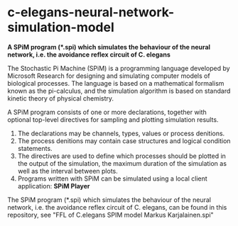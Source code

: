 # c-elegans-neural-network-simulation-model

**A SPiM program (*.spi) which simulates the behaviour of the neural network, i.e. the avoidance reflex circuit of C. elegans**

The Stochastic Pi Machine (SPiM) is a programming language developed by Microsoft Research for designing and simulating computer models of biological processes. The language is based on a mathematical formalism known as the pi-calculus, and the simulation algorithm is based on standard kinetic theory of physical chemistry.

A SPiM program consists of one or more declarations, together with optional top-level directives for sampling and plotting simulation results. 

1. The declarations may be channels, types, values or process de nitions.
2. The process de nitions may contain case structures and logical condition statements.
3. The directives are used to de fine which processes should be plotted in the output of the simulation, the maximum duration of the simulation as well as the interval between plots.
4. Programs written with SPiM can be simulated using a local client application: **SPiM Player**

The SPiM program (*.spi) which simulates the behaviour of the neural network, i.e. the avoidance reflex circuit of C. elegans, can be found in this repository, see "FFL of C.elegans SPIM model Markus Karjalainen.spi"


